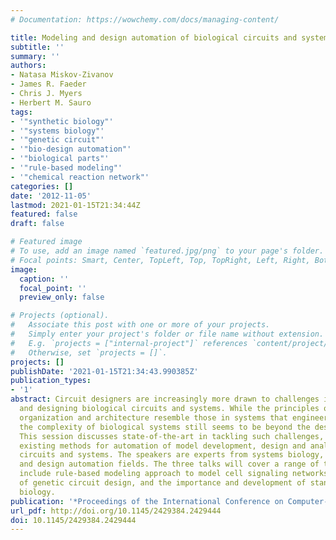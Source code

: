 ```yaml
---
# Documentation: https://wowchemy.com/docs/managing-content/

title: Modeling and design automation of biological circuits and systems
subtitle: ''
summary: ''
authors:
- Natasa Miskov-Zivanov
- James R. Faeder
- Chris J. Myers
- Herbert M. Sauro
tags:
- '"synthetic biology"'
- '"systems biology"'
- '"genetic circuit"'
- '"bio-design automation"'
- '"biological parts"'
- '"rule-based modeling"'
- '"chemical reaction network"'
categories: []
date: '2012-11-05'
lastmod: 2021-01-15T21:34:44Z
featured: false
draft: false

# Featured image
# To use, add an image named `featured.jpg/png` to your page's folder.
# Focal points: Smart, Center, TopLeft, Top, TopRight, Left, Right, BottomLeft, Bottom, BottomRight.
image:
  caption: ''
  focal_point: ''
  preview_only: false

# Projects (optional).
#   Associate this post with one or more of your projects.
#   Simply enter your project's folder or file name without extension.
#   E.g. `projects = ["internal-project"]` references `content/project/deep-learning/index.md`.
#   Otherwise, set `projects = []`.
projects: []
publishDate: '2021-01-15T21:34:43.990385Z'
publication_types:
- '1'
abstract: Circuit designers are increasingly more drawn to challenges in modeling
  and designing biological circuits and systems. While the principles of biological
  organization and architecture resemble those in systems that engineers are designing,
  the complexity of biological systems still seems to be beyond the designed ones.
  This session discusses state-of-the-art in tackling such challenges, and presents
  existing methods for automation of model development, design and analysis of biological
  circuits and systems. The speakers are experts from systems biology, synthetic biology,
  and design automation fields. The three talks will cover a range of topics that
  include rule-based modeling approach to model cell signaling networks, automation
  of genetic circuit design, and the importance and development of standards in synthetic
  biology.
publication: '*Proceedings of the International Conference on Computer-Aided Design*'
url_pdf: http://doi.org/10.1145/2429384.2429444
doi: 10.1145/2429384.2429444
---
```

